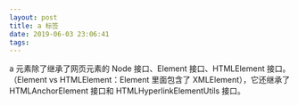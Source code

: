 ```yaml
---
layout: post
title: a 标签
date: 2019-06-03 23:06:41
tags:
---
```



a 元素除了继承了网页元素的 Node 接口、Element 接口、HTMLElement 接口。（Element vs HTMLElement：Element 里面包含了 XMLElement），它还继承了 HTMLAnchorElement 接口和 HTMLHyperlinkElementUtils 接口。

